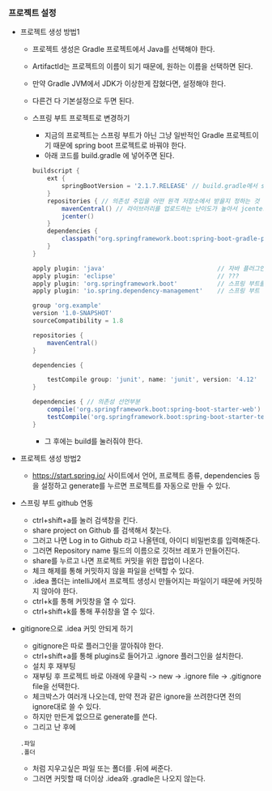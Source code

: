 ### 프로젝트 설정

- 프로젝트 생성 방법1

  - 프로젝트 생성은 Gradle 프로젝트에서 Java를 선택해야 한다.

  - ArtifactId는 프로젝트의 이름이 되기 때문에, 원하는 이름을 선택하면 된다.

  - 만약 Gradle JVM에서 JDK가 이상한게 잡혔다면, 설정해야 한다.

  - 다른건 다 기본설정으로 두면 된다.

  - 스프링 부트 프로젝트로 변경하기

    - 지금의 프로젝트는 스프링 부트가 아닌 그냥 일반적인 Gradle 프로젝트이기 때문에 spring boot 프로젝트로 바꿔야 한다.
    - 아래 코드를 build.gradle 에 넣어주면 된다.

    ```gradle
    buildscript {
        ext {
            springBootVersion = '2.1.7.RELEASE' // build.gradle에서 springBootVersion을 전역변수로 설정하고, 그 값을 저장한다는 의미
        }
        repositories { // 의존성 주입을 어떤 원격 저장소에서 받을지 정하는 것
            mavenCentral() // 라이브러리를 업로드하는 난이도가 높아서 jcenter도 많이 쓰인다.
            jcenter()
        }
        dependencies {
            classpath("org.springframework.boot:spring-boot-gradle-plugin:${springBootVersion}")
        }
    }
    
    apply plugin: 'java'                               // 자바 플러그인
    apply plugin: 'eclipse'                            // ???
    apply plugin: 'org.springframework.boot'           // 스프링 부트를 위한 필수적인 플러그인
    apply plugin: 'io.spring.dependency-management'    // 스프링 부트 의존성 관리 플러그인
    
    group 'org.example'
    version '1.0-SNAPSHOT'
    sourceCompatibility = 1.8
    
    repositories {
        mavenCentral()
    }
    
    dependencies {
    
        testCompile group: 'junit', name: 'junit', version: '4.12'
    }
    
    dependencies { // 의존성 선언부분
        compile('org.springframework.boot:spring-boot-starter-web') // 버전을 명시할 수 있지만 하면 안된다. 위에서 선언한 전역변수를 버전으로 가지게 하기 위해서
        testCompile('org.springframework.boot:spring-boot-starter-test')
    }
    ```

    - 그 후에는 build를 눌러줘야 한다.

- 프로젝트 생성 방법2

  - https://start.spring.io/ 사이트에서 언어, 프로젝트 종류, dependencies 등을 설정하고 generate를 누르면 프로젝트를 자동으로 만들 수 있다.

- 스프링 부트 github 연동

  - ctrl+shift+a를 눌러 검색창을 킨다.
  - share project on Github 를 검색해서 찾는다.
  - 그러고 나면 Log in to Github 라고 나올텐데, 아이디 비밀번호를 입력해준다.
  - 그러면 Repository name 필드의 이름으로 깃허브 레포가 만들어진다.
  - share를 누르고 나면 프로젝트 커밋을 위한 팝업이 나온다.
  - 체크 해제를 통해 커밋하지 않을 파일을 선택할 수 있다.
  - .idea 폴더는 intelliJ에서 프로젝트 생성시 만들어지는 파일이기 때문에 커밋하지 않아야 한다.
  - ctrl+k를 통해 커밋창을 열 수 있다.
  - ctrl+shift+k를 통해 푸쉬창을 열 수 있다.

- gitignore으로 .idea 커밋 안되게 하기

  - gitignore은 따로 플러그인을 깔아줘야 한다.
  - ctrl+shift+a를 통해 plugins로 들어가고 .ignore 플러그인을 설치한다.
  - 설치 후 재부팅
  - 재부팅 후 프로젝트 바로 아래에 우클릭 -> new -> .ignore file -> .gitignore file을 선택한다.
  - 체크박스가 여러개 나오는데, 만약 전과 같은 ignore을 쓰려한다면 전의 ignore대로 쓸 수 있다.
  - 하지만 만든게 없으므로 generate를 쓴다.
  - 그리고 난 후에

  ```
  .파일
  .폴더
  ```

  - 처럼 지우고싶은 파일 또는 폴더를 .뒤에 써준다.
  - 그러면 커밋할 때 더이상 .idea와 .gradle은 나오지 않는다.
